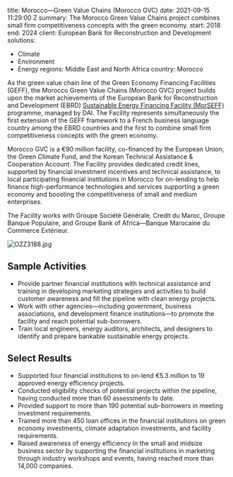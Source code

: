 
title: Morocco—Green Value Chains (Morocco GVC)
date: 2021-09-15 11:29:00 Z
summary: The Morocco Green Value Chains project combines small firm competitiveness
  concepts with the green economy.
start: 2018
end: 2024
client: European Bank for Reconstruction and Development
solutions:
- Climate
- Environment
- Energy
regions: Middle East and North Africa
country: Morocco


As the green value chain line of the Green Economy Financing Facilities (GEFF), the Morocco Green Value Chains (Morocco GVC) project builds upon the market achievements of the European Bank for Reconstruction and Development (EBRD) [Sustainable Energy Financing Facility (MorSEFF)](https://www.dai.com/our-work/projects/morocco-sustainable-energy-financing-facility-morseff) programme, managed by DAI. The Facility represents simultaneously the first extension of the GEFF framework to a French business language country among the EBRD countries and the first to combine small firm competitiveness concepts with the green economy.

Morocco GVC is a €90 million facility, co-financed by the European Union, the Green Climate Fund, and the Korean Technical Assistance & Cooperation Account. The Facility provides dedicated credit lines, supported by financial investment incentives and technical assistance, to local participating financial institutions in Morocco for on-lending to help finance high-performance technologies and services supporting a green economy and boosting the competitiveness of small and medium enterprises.

The Facility works with Groupe Société Générale, Credit du Maroc, Groupe Banque Populaire, and Groupe Bank of Africa—Banque Marocaine du Commerce Extérieur.

![OZZ3188.jpg](/uploads/OZZ3188.jpg)

## Sample Activities

* Provide partner financial institutions with technical assistance and training in developing marketing strategies and activities to build customer awareness and fill the pipeline with clean energy projects.
* Work with other agencies—including government, business associations, and development finance institutions—to promote the facility and reach potential sub-borrowers.
* Train local engineers, energy auditors, architects, and designers to identify and prepare bankable sustainable energy projects.

## Select Results

* Supported four financial institutions to on-lend €5.3 million to 19 approved energy efficiency projects.
* Conducted eligibility checks of potential projects within the pipeline, having conducted more than 60 assessments to date.
* Provided support to more than 190 potential sub-borrowers in meeting investment requirements.
* Trained more than 450 loan offices in the financial institutions on green economy investments, climate adaptation investments, and facility requirements.
* Raised awareness of energy efficiency in the small and midsize business sector by supporting the financial institutions in marketing through industry workshops and events, having reached more than 14,000 companies.
